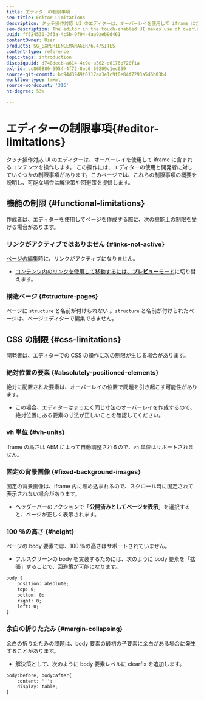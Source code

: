 ```yaml
---
title: エディターの制限事項
seo-title: Editor Limitations
description: タッチ操作対応 UI のエディターは、オーバーレイを使用して iframe に含まれるコンテンツを操作します。 この操作には、エディターの使用と開発者に対していくつかの制限事項があります。
seo-description: The editor in the touch-enabled UI makes use of overlays to interact with content confined in an iframe. This interaction creates some limitations in both usage of the editor and also for developers.
uuid: ff524530-3f3a-4c5b-9f94-4aa9aeb9d461
contentOwner: User
products: SG_EXPERIENCEMANAGER/6.4/SITES
content-type: reference
topic-tags: introduction
discoiquuid: d748decb-a614-4c9e-a502-d6176b720f1a
exl-id: ce860880-5954-4f72-8ec6-60209c1ec659
source-git-commit: bd94d3949f0117aa3e1c9f0e84f7293a5d6b03b4
workflow-type: tm+mt
source-wordcount: '316'
ht-degree: 53%

---
```


# エディターの制限事項{#editor-limitations}

タッチ操作対応 UI のエディターは、オーバーレイを使用して iframe に含まれるコンテンツを操作します。 この操作には、エディターの使用と開発者に対していくつかの制限事項があります。このページでは、これらの制限事項の概要を説明し、可能な場合は解決策や回避策を提供します。

## 機能の制限 {#functional-limitations}

作成者は、エディターを使用してページを作成する際に、次の機能上の制限を受ける場合があります。

### リンクがアクティブではありません {#links-not-active}

[ページの編集](/help/sites-authoring/editing-content.md)時に、リンクがアクティブになりません。

* [コンテンツ内のリンクを使用して移動するには、**プレビュー**&#x200B;モード](/help/sites-authoring/editing-content.md#preview-mode)に切り替えます。

### 構造ページ {#structure-pages}

ページに `structure` と名前が付けられない 。`structure` と名前が付けられたページは、ページエディターで編集できません。

## CSS の制限 {#css-limitations}

開発者は、エディターでの CSS の操作に次の制限が生じる場合があります。

### 絶対位置の要素 {#absolutely-positioned-elements}

絶対に配置された要素は、オーバーレイの位置で問題を引き起こす可能性があります。

* この場合、エディターはまったく同じ寸法のオーバーレイを作成するので、絶対位置にある要素の寸法が正しいことを確認してください。

### vh 単位 {#vh-units}

iframe の高さは AEM によって自動調整されるので、`vh` 単位はサポートされません。

### 固定の背景画像 {#fixed-background-images}

固定の背景画像は、iframe 内に埋め込まれるので、スクロール時に固定されて表示されない場合があります。

* ヘッダーバーのアクションで「**公開済みとしてページを表示**」を選択すると、ページが正しく表示されます。

### 100 ％の高さ {#height}

ページの body 要素では、100 ％の高さはサポートされていません。

* フルスクリーンの body を実装するためには、次のように body 要素を「拡張」することで、回避策が可能になります。

```xml
body {
    position: absolute;
    top: 0;
    bottom: 0;
    right: 0;
    left: 0;
}
```

### 余白の折りたたみ {#margin-collapsing}

余白の折りたたみの問題は、body 要素の最初の子要素に余白がある場合に発生することがあります。

* 解決策として、次のように body 要素レベルに clearfix を追加します。

```xml
body:before, body:after{
    content: ' ';
    display: table;
}
```
